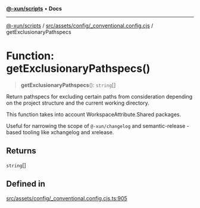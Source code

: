 [**@-xun/scripts**](../../../../../README.md) • **Docs**

***

[@-xun/scripts](../../../../../README.md) / [src/assets/config/\_conventional.config.cjs](../README.md) / getExclusionaryPathspecs

# Function: getExclusionaryPathspecs()

> **getExclusionaryPathspecs**(): `string`[]

Return pathspecs for excluding certain paths from consideration depending on
the project structure and the current working directory.

This function takes into account WorkspaceAttribute.Shared packages.

Useful for narrowing the scope of `@-xun/changelog` and semantic-release
-based tooling like xchangelog and xrelease.

## Returns

`string`[]

## Defined in

[src/assets/config/\_conventional.config.cjs.ts:905](https://github.com/Xunnamius/xscripts/blob/8feaaa78a9f524f02e4cc9204ef84f329d31ab94/src/assets/config/_conventional.config.cjs.ts#L905)

